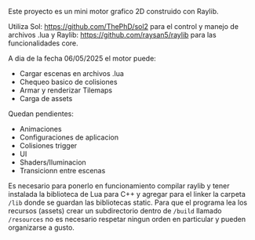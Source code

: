 Este proyecto es un mini motor grafico 2D construido con Raylib.

Utiliza Sol: https://github.com/ThePhD/sol2 para el control y manejo de archivos .lua y Raylib: https://github.com/raysan5/raylib para las funcionalidades core.

A dia de la fecha 06/05/2025 el motor puede:
  - Cargar escenas en archivos .lua
  - Chequeo basico de colisiones
  - Armar y renderizar Tilemaps
  - Carga de assets

Quedan pendientes:
  - Animaciones
  - Configuraciones de aplicacion
  - Colisiones trigger
  - UI
  - Shaders/Iluminacion
  - Transicionn entre escenas

Es necesario para ponerlo en funcionamiento compilar raylib y tener instalada la biblioteca de Lua para C++ y agregar para el linker la carpeta `/lib` donde se guardan las bibliotecas static.
Para que el programa lea los recursos (assets) crear un subdirectorio dentro de `/build` llamado `/resources` no es necesario respetar ningun orden en particular y pueden organizarse a gusto.
